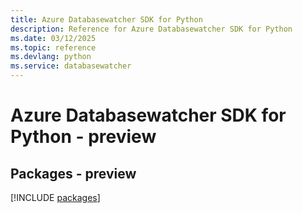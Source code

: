 ```yaml
---
title: Azure Databasewatcher SDK for Python
description: Reference for Azure Databasewatcher SDK for Python
ms.date: 03/12/2025
ms.topic: reference
ms.devlang: python
ms.service: databasewatcher
---
```

# Azure Databasewatcher SDK for Python - preview
## Packages - preview
[!INCLUDE [packages](databasewatcher-index.md)]